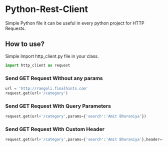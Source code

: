 # Python-Rest-Client
Simple Python file it can be useful in every python project for HTTP Requests.

## How to use?
Simple Import http_client.py file in your class.
```python
import http_client as request
```
### Send GET Request Without any params
```python
url = 'http://rangoli.finalhints.com'
request.get(url+'/category')
```

### Send GET Request With Query Parameters
```python
request.get(url+'/category',params={'search':'Amit Bhoraniya'})
```
### Send GET Request With Custom Header
```python
request.get(url+'/category',params={'search':'Amit Bhoraniya'},header={'content-type':'application/json'})
```

